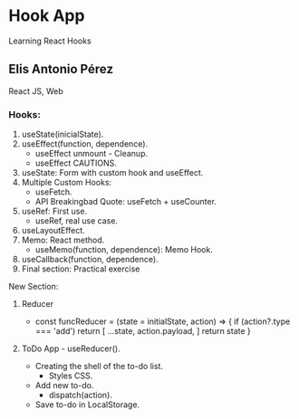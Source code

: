 # Hook App

Learning React Hooks

## Elis Antonio Pérez

React JS, Web

### Hooks:

1. useState(inicialState).
2. useEffect(function, dependence).
   - useEffect unmount - Cleanup.
   - useEffect CAUTIONS.
3. useState: Form with custom hook and useEffect.
4. Multiple Custom Hooks:
   - useFetch.
   - API Breakingbad Quote: useFetch + useCounter.
5. useRef: First use.
   - useRef, real use case.
6. useLayoutEffect.
7. Memo: React method.
   - useMemo(function, dependence): Memo Hook.
8. useCallback(function, dependence).
9. Final section: Practical exercise

New Section:
1. Reducer
   - const funcReducer = (state = initialState, action) => {
      if (action?.type === 'add')
      return [
         ...state,
         action.payload,
      ]
      return state
   }

2. ToDo App - useReducer().
   - Creating the shell of the to-do list.
      - Styles CSS.
   - Add new to-do.
      - dispatch(action).
   - Save to-do in LocalStorage.